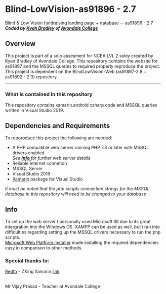 # Blind-LowVision-as91896 - 2.7
Blind &amp; Low Vision fundraising landing page + database -- as91896 - 2.7<br/>
***Coded by <a href="https://github.com/bradley-kyan" title="bradley-kyan Github">Kyan Bradley</a> of [Avondale College](https://www.avcol.school.nz/)***

## Overview ##
This project is part of a solo assesment for NCEA LVL 2 soley created by Kyan Bradley of Avondale College. This repository contains the website for as91897 and the MSSQL queries to required properly reproduce the project.
This project is dependent on the BlindLowVision-Web (as91897-2.8 + as91892 - 2.3) repository.
<hr>

### What is contained in this repository ###
This repository contains xamarin.android csharp code and MSSQL queries written in Visual Studio 2019.
## Dependencies and Requirements ##
To reporoduce this project the following are needed:
<ul><li>A PHP compatible web server running PHP 7.3 or later with MSSQL drivers enabled <br><i> See <a href="#info"><b>info </b></a> for further web server details</i>
<li>Reliable internet connetion
<li>MSSQL Server
<li>Visual Studio 2019
  <li><a href="https://visualstudio.microsoft.com/xamarin/">Xamarin</a> package for Visual Studio</ul>

*It must be noted that the php scripts connection strings for the MSSQL database in this repository will need to be changed to your database*

## Info ##
To set up the web server I personally used Microsoft IIS due to its great intergration into the Windows OS. XAMPP can be used as well, but i ran into difficulties regarding setting up the MSSQL drivers necessary to run the php scripts.<br>
[Microsoft Web Platform Installer](https://www.microsoft.com/web/downloads/platform.aspx) made installing the required dependencies easy in comparison to other methods.

### Special thanks to: ###
 [Redth](https://github.com/Redth) - ZXing Xamarin [link](https://github.com/Redth/ZXing.Net.Mobile)<br/><br/>
 
 Mr Vijay Prasad - Teacher at Avondale College<br>

